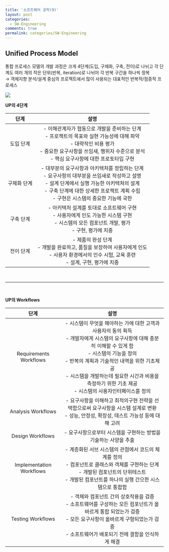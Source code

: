 ```yaml
---
title: '소프트웨어 공학(9)'
layout: post
categories:
  - SW-Engineering
comments: true
permalink: categories/SW-Engineering
---
```


## Unified Process Model

통합 프로세스 모델의 개발 과정은 크게 4단계(도입, 구체화, 구축, 전이)로 나뉘고 각 단계도 여러 개의 작은 단위(반복, iteration)로 나뉘어 각 반복 구간을 하나씩 정복<br>
→ 객체지향 분석/설계 중심의 프로젝트에서 많이 사용되는 대표적인 반복적/점증적 프로세스

<img src = "/Users/haeju/Desktop/had2-you.github.io/assets/img/upmodel.png">

**UP의 4단계**

|    단계     |                                                                                                                     설명                                                                                                                      |
| :---------: | :-------------------------------------------------------------------------------------------------------------------------------------------------------------------------------------------------------------------------------------------: |
|  도입 단계  |           - 이해관계자가 협동으로 개발을 준비하는 단계<br> - 프로젝트의 목표와 실현 가능성에 대해 파악<br> - 대략적인 비용 평가<br> - 중요한 요구사항을 쓰임새, 행위자 수준으로 분석<br> - 핵심 요구사항에 대한 프로토타입 구현<br>           |
| 구체화 단계 | - 대부분의 요구사항과 아키텍처를 정립하는 단계<br> - 요구사항의 대부분을 쓰임새로 작성하고 설명<br> - 설계 단계에서 실행 가능한 아키텍쳐의 설계<br> - 구축 단계에 대한 상세한 프로젝트 계획 수립<br> - 구현은 시스템의 중요한 기능에 국한<br> |
|  구축 단계  |                                             - 아키텍처 설계를 토대로 소프트웨어 구현<br> - 사용자에게 인도 가능한 시스템 구현<br> - 시스템의 모든 컴포넌트 개발, 평가<br> - 구현, 평가에 치중<br>                                             |
|  전이 단계  |                                           - 제품의 완성 단계<br> - 개발을 완료하고, 품질을 보장하여 사용자에게 인도<br> - 사용자 환경에서의 인수 시험, 교육 훈련<br> - 설계, 구현, 평가에 치중<br>                                            |

<br>
<hr>
<br>

**UP의 Workflows**

|           단계           |                                                                                                                                                               설명                                                                                                                                                               |
| :----------------------: | :------------------------------------------------------------------------------------------------------------------------------------------------------------------------------------------------------------------------------------------------------------------------------------------------------------------------------: |
|  Requirements Workflows  | - 시스템이 무엇을 해야하는 가에 대한 고객과 사용자의 동의 획득<br> - 개발자에게 시스템의 요구사항에 대해 충분히 이해할 수 있게 함<br> - 시스템의 기능을 정의<br> - 반복의 계획과 기술적인 내역을 위한 기초제공<br> - 시스템을 개발하는데 필요한 시간과 비용을 측정하기 위한 기초 제공<br> - 시스템의 사용자인터페이스를 정의<br> |
|    Analysis Workflows    |                                                                                         - 요구사항을 이해하고 최적의구현 전략을 선택함으로써 요구사항을 시스템 설계로 변환<br> - 성능, 안정성, 확장성, 테스트 가능성 등에 대해 고려<br>                                                                                          |
|     Design Workflows     |                                                                                                                               - 요구사항으로부터 시스템을 구현하는 방법을 기술하는 사양을 추출<br>                                                                                                                               |
| Implementation Workflows |                                                             - 계층화된 서브 시스템의 관점에서 코드의 체계를 정의<br> - 컴포넌트로 클래스와 객체를 구현하는 단계<br> - 개발된 컴포넌트의 단위테스트<br> - 개발된 컴포넌트를 하나의 실행 간으한 시스템으로 통합함<br>                                                              |
|    Testing Workflows     |                                                    - 객체와 컴포넌트 간의 상호작용을 검증<br> - 소프트웨어를 구성하는 모든 컴포넌트가 올바르게 통합 되었는가 검증<br> - 모든 요구사항이 올바르게 구형되었는가 검증<br> - 소프트웨어가 배포되기 전에 결함을 인식하게 해결<br>                                                     |
